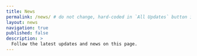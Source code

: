 ```yaml
---
title: News
permalink: /news/ # do not change, hard-coded in `All Updates` button in the homepage.
layout: news
navigation: true
published: false
description: >
  Follow the latest updates and news on this page.  
---
```

